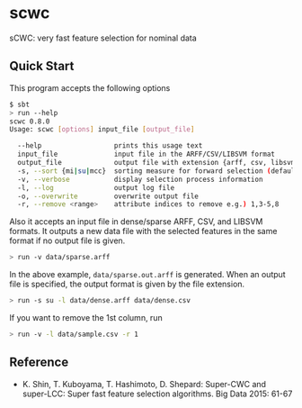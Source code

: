 # scwc
sCWC: very fast feature selection for nominal data

## Quick Start

This program accepts the following options
```sh
$ sbt
> run --help
scwc 0.8.0
Usage: scwc [options] input_file [output_file]

  --help                  prints this usage text
  input_file              input file in the ARFF/CSV/LIBSVM format
  output_file             output file with extension {arff, csv, libsvm}
  -s, --sort {mi|su|mcc}  sorting measure for forward selection (default: mi)
  -v, --verbose           display selection process information
  -l, --log               output log file
  -o, --overwrite         overwrite output file
  -r, --remove <range>    attribute indices to remove e.g.) 1,3-5,8
```

Also it accepts an input file in dense/sparse ARFF, CSV, and LIBSVM
formats.  It outputs a new data file with the selected features in the
same format if no output file is given.
```sh
> run -v data/sparse.arff
```
In the above example, `data/sparse.out.arff` is generated.
When an output file is specified, the output format is given by
the file extension.
```sh
> run -s su -l data/dense.arff data/dense.csv
```
If you want to remove the 1st column, run
```sh
> run -v -l data/sample.csv -r 1
```

## Reference

* K. Shin, T. Kuboyama, T. Hashimoto, D. Shepard: Super-CWC and super-LCC: Super fast feature selection algorithms. Big Data 2015: 61-67
